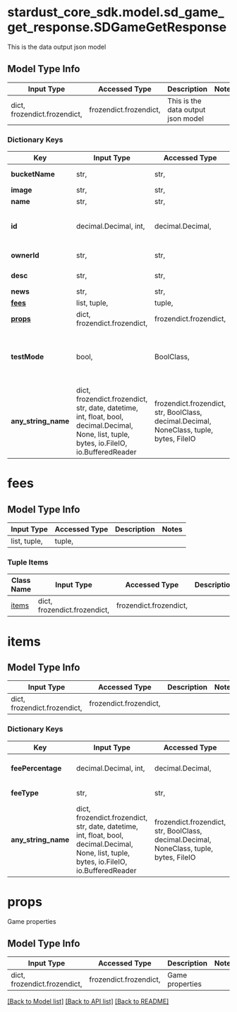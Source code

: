 # stardust_core_sdk.model.sd_game_get_response.SDGameGetResponse

This is the data output json model

## Model Type Info
Input Type | Accessed Type | Description | Notes
------------ | ------------- | ------------- | -------------
dict, frozendict.frozendict,  | frozendict.frozendict,  | This is the data output json model | 

### Dictionary Keys
Key | Input Type | Accessed Type | Description | Notes
------------ | ------------- | ------------- | ------------- | -------------
**bucketName** | str,  | str,  | Game bucket name | 
**image** | str,  | str,  | Game image | 
**name** | str,  | str,  | Game name | 
**id** | decimal.Decimal, int,  | decimal.Decimal,  | Game ID Number (unsigned 32 bit integer) | 
**ownerId** | str,  | str,  | Game Owner ID | 
**desc** | str,  | str,  | Game description | 
**news** | str,  | str,  | Game news | [optional] 
**[fees](#fees)** | list, tuple,  | tuple,  |  | [optional] 
**[props](#props)** | dict, frozendict.frozendict,  | frozendict.frozendict,  | Game properties | [optional] 
**testMode** | bool,  | BoolClass,  | If on test mode features are enabled. Currently in development. | [optional] 
**any_string_name** | dict, frozendict.frozendict, str, date, datetime, int, float, bool, decimal.Decimal, None, list, tuple, bytes, io.FileIO, io.BufferedReader | frozendict.frozendict, str, BoolClass, decimal.Decimal, NoneClass, tuple, bytes, FileIO | any string name can be used but the value must be the correct type | [optional]

# fees

## Model Type Info
Input Type | Accessed Type | Description | Notes
------------ | ------------- | ------------- | -------------
list, tuple,  | tuple,  |  | 

### Tuple Items
Class Name | Input Type | Accessed Type | Description | Notes
------------- | ------------- | ------------- | ------------- | -------------
[items](#items) | dict, frozendict.frozendict,  | frozendict.frozendict,  |  | 

# items

## Model Type Info
Input Type | Accessed Type | Description | Notes
------------ | ------------- | ------------- | -------------
dict, frozendict.frozendict,  | frozendict.frozendict,  |  | 

### Dictionary Keys
Key | Input Type | Accessed Type | Description | Notes
------------ | ------------- | ------------- | ------------- | -------------
**feePercentage** | decimal.Decimal, int,  | decimal.Decimal,  | The integer value of feePercentage.  | [optional] 
**feeType** | str,  | str,  | The type of fee | [optional] 
**any_string_name** | dict, frozendict.frozendict, str, date, datetime, int, float, bool, decimal.Decimal, None, list, tuple, bytes, io.FileIO, io.BufferedReader | frozendict.frozendict, str, BoolClass, decimal.Decimal, NoneClass, tuple, bytes, FileIO | any string name can be used but the value must be the correct type | [optional]

# props

Game properties

## Model Type Info
Input Type | Accessed Type | Description | Notes
------------ | ------------- | ------------- | -------------
dict, frozendict.frozendict,  | frozendict.frozendict,  | Game properties | 

[[Back to Model list]](../../README.md#documentation-for-models) [[Back to API list]](../../README.md#documentation-for-api-endpoints) [[Back to README]](../../README.md)

